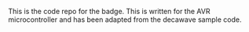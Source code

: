 This is the code repo for the badge. This is written for the AVR microcontroller and has been adapted from the decawave sample code. 


